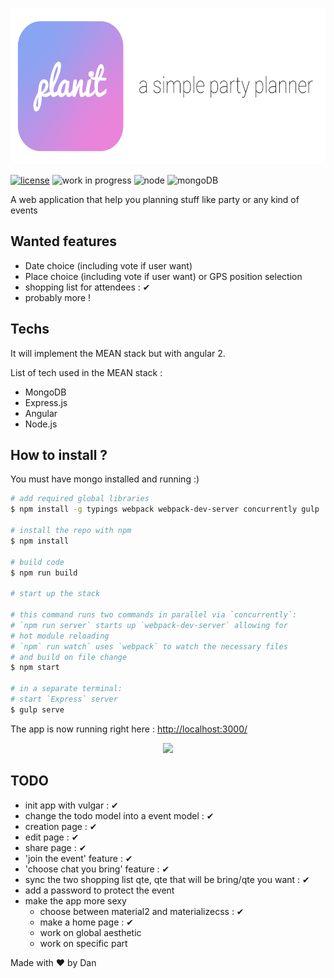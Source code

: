<p align="center">
    <img src="planit_banner.png" height="250">
</p>

[![license](https://img.shields.io/github/license/mashape/apistatus.svg)](https://github.com/DanGeffroy/PartyPlanner/blob/master/LICENSE)
![work in progress](https://img.shields.io/badge/status-work%20in%20progress-yellow.svg)
![node](https://img.shields.io/badge/node-7.2.0-brightgreen.svg)
![mongoDB](https://img.shields.io/badge/mongoDB-3.4.0-brightgreen.svg)


A web application that help you planning stuff like party or any kind of events

## Wanted features
- Date choice (including vote if user want)
- Place choice (including vote if user want) or GPS position selection
- shopping list for attendees : &#10004;
- probably more !


## Techs
It will implement the MEAN stack but with angular 2.  

List of tech used in the MEAN stack :  

- MongoDB
- Express.js
- Angular
- Node.js

## How to install ?

You must have mongo installed and running :)  

```bash
# add required global libraries
$ npm install -g typings webpack webpack-dev-server concurrently gulp

# install the repo with npm
$ npm install

# build code
$ npm run build

# start up the stack

# this command runs two commands in parallel via `concurrently`:
# `npm run server` starts up `webpack-dev-server` allowing for
# hot module reloading
# `npm` run watch` uses `webpack` to watch the necessary files
# and build on file change
$ npm start

# in a separate terminal:
# start `Express` server
$ gulp serve
```

The app is now running right here :  [http://localhost:3000/](http://localhost:3000/)

<p align="center">
    <img src="https://media.giphy.com/media/hsBZfDG7wiWHu/giphy.gif">
</p>

## TODO
- init app with vulgar : &#10004;
- change the todo model into a event model : &#10004;
- creation page : &#10004;
- edit page : &#10004;
- share page : &#10004;
- 'join the event' feature : &#10004;
- 'choose chat you bring' feature : &#10004;
- sync the two shopping list qte, qte that will be bring/qte you want : &#10004;
- add a password to protect the event
- make the app more sexy
  - choose between material2 and materializecss : &#10004;
  - make a home page : &#10004;
  - work on global aesthetic
  - work on specific part

Made with :heart: by Dan
